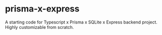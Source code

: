 # prisma-x-express
A starting code for Typescript x Prisma x SQLite x Express backend project. Highly customizable from scratch.

